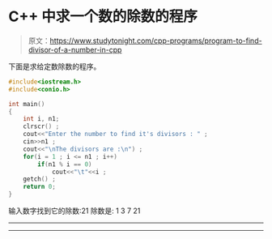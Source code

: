 # C++ 中求一个数的除数的程序

> 原文：<https://www.studytonight.com/cpp-programs/program-to-find-divisor-of-a-number-in-cpp>

下面是求给定数除数的程序。

```cpp
#include<iostream.h>
#include<conio.h>

int main()
{
    int i, n1;
    clrscr() ;
    cout<<"Enter the number to find it's divisors : " ;
    cin>>n1 ;
    cout<<"\nThe divisors are :\n") ;
    for(i = 1 ; i <= n1 ; i++)
        if(n1 % i == 0)
            cout<<"\t"<<i ;
    getch() ;
    return 0;
}
```

输入数字找到它的除数:21
除数是:
1 3 7 21

* * *

* * *